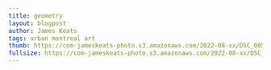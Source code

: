 ```yaml
---
title: geometry
layout: blogpost
author: James Keats
tags: urban montreal art
thumb: https://com-jameskeats-photo.s3.amazonaws.com/2022-08-xx/DSC_0055_thumb.jpg
fullsize: https://com-jameskeats-photo.s3.amazonaws.com/2022-08-xx/DSC_0055.jpg
---
```

